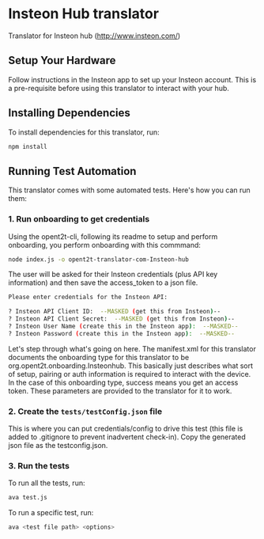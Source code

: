 # Insteon Hub translator
Translator for Insteon hub (http://www.insteon.com/)

## Setup Your Hardware
Follow instructions in the Insteon app to set up your Insteon account. This is a pre-requisite
before using this translator to interact with your hub.

## Installing Dependencies
To install dependencies for this translator, run:

```bash
npm install
```

## Running Test Automation
This translator comes with some automated tests. Here's how you can run them:

### 1. Run onboarding to get credentials

Using the opent2t-cli, following its readme to setup and perform onboarding, you perform onboarding with this commmand:

```bash
node index.js -o opent2t-translator-com-Insteon-hub
```
The user will be asked for their Insteon credentials (plus API key information) and then save the access_token to a json file.

```bash
Please enter credentials for the Insteon API:

? Insteon API Client ID:  --MASKED (get this from Insteon)--
? Insteon API Client Secret:  --MASKED (get this from Insteon)--
? Insteon User Name (create this in the Insteon app):  --MASKED--
? Insteon Password (create this in the Insteon app):  --MASKED--
````

Let's step through what's going on here. The manifest.xml for this translator documents the onboarding type
for this translator to be org.opent2t.onboarding.Insteonhub. This basically just describes what sort of setup, pairing or
auth information is required to interact with the device. In the case of this onboarding type, success means you get
an access token. These parameters are provided to the translator for it to work.

### 2. Create the `tests/testConfig.json` file
This is where you can put credentials/config to drive this test (this file is added to .gitignore
to prevent inadvertent check-in). Copy the generated json file as the testconfig.json.

### 3. Run the tests

To run all the tests, run:

```bash
ava test.js
```

To run a specific test, run:

```bash
ava <test file path> <options>
```

